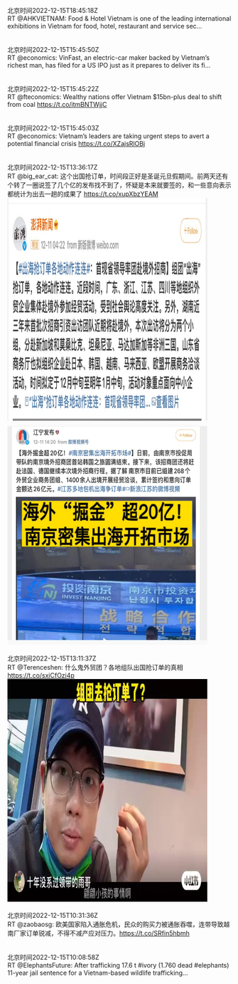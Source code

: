 北京时间2022-12-15T18:45:18Z<br>RT @AHKVIETNAM: Food &amp; Hotel Vietnam is one of the leading international exhibitions in Vietnam for food, hotel, restaurant and service sec…<br><br><br>北京时间2022-12-15T15:45:50Z<br>RT @economics: VinFast, an electric-car maker backed by Vietnam’s richest man, has filed for a US IPO just as it prepares to deliver its fi…<br><br><br>北京时间2022-12-15T15:45:22Z<br>RT @fteconomics: Wealthy nations offer Vietnam $15bn-plus deal to shift from coal https://t.co/itmBNTWjjC<br><br><br>北京时间2022-12-15T15:45:03Z<br>RT @economics: Vietnam’s leaders are taking urgent steps to avert a potential financial crisis https://t.co/XZajsRlOBj<br><br><br>北京时间2022-12-15T13:36:17Z<br>RT @big_ear_cat: 这个出国抢订单，时间段正好是圣诞元旦假期间。前两天还有个转了一圈说签了几个亿的发布找不到了，怀疑是本来就要签的，和一些意向表示都统计为出去一趟的成果了 https://t.co/xupXbzYEAM<br><img src='/temp/image/2022/n-Month-12/1603262649352957952_0.jpg' width='450' height='500'><img src='/temp/image/2022/n-Month-12/1603262649352957952_1.jpg' width='450' height='500'><br><br>北京时间2022-12-15T13:11:37Z<br>RT @Terenceshen: 什么鬼外贸团？各地组队出国抢订单的真相 https://t.co/sxiCfOzi4p<br><img src='/temp/video/2022/n-Month-12/k-Day-15/BanGFW2/1603256442139484160_0.jpg' width='450' height='500'><br><br>北京时间2022-12-15T10:31:36Z<br>RT @zaobaosg: 欧美国家陷入通胀危机，民众的购买力被通胀吞噬，连带导致越南厂家订单锐减，不得不减产应对压力。https://t.co/SRfin5hbmh<br><br><br>北京时间2022-12-15T10:08:58Z<br>RT @ElephantsFuture: After trafficking 17.6 t #ivory (1.760 dead #elephants) 11-year jail sentence for a Vietnam-based wildlife trafficking…<br><br><br>